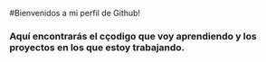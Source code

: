 #Bienvenidos a mi perfil de Github!


### Aquí encontrarás el cçodigo que voy aprendiendo y los proyectos en los que estoy trabajando.
